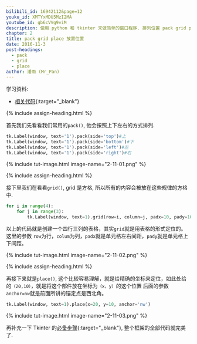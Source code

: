 ```yaml
---
bilibili_id: 16942112&page=12
youku_id: XMTYxMDU5MzI2MA
youtube_id: gb6cVVg9viM
description: 使用 python 和 tkinter 来做简单的窗口程序. 排列位置 pack grid place 练习.
chapter: 2
title: pack grid place 放置位置
date: 2016-11-3
post-headings:
  - pack
  - grid
  - place
author: 潘雨 (Mr_Pan)
---
```


学习资料:
  * [相关代码](https://github.com/MorvanZhou/tutorials/blob/master/tkinterTUT/tk12_position.py){:target="_blank"}


{% include assign-heading.html %}

首先我们先看看我们常用的`pack()`, 他会按照上下左右的方式排列.

```python
tk.Label(window, text='1').pack(side='top')#上
tk.Label(window, text='1').pack(side='bottom')#下
tk.Label(window, text='1').pack(side='left')#左
tk.Label(window, text='1').pack(side='right')#右
```

{% include tut-image.html image-name="2-11-01.png" %}





{% include assign-heading.html %}

接下里我们在看看`grid()`, grid 是方格, 所以所有的内容会被放在这些规律的方格中.

```python
for i in range(4):
    for j in range(3):
        tk.Label(window, text=1).grid(row=i, column=j, padx=10, pady=10)
```

以上的代码就是创建一个四行三列的表格，其实`grid`就是用表格的形式定位的。这里的参数
`row`为行，`colum`为列，`padx`就是单元格左右间距，`pady`就是单元格上下间距。

{% include tut-image.html image-name="2-11-02.png" %}





{% include assign-heading.html %}

再接下来就是`place()`, 这个比较容易理解，就是给精确的坐标来定位，如此处给的`（20,10）`，就是将这个部件放在坐标为`（x，y）`的这个位置
后面的参数`anchor=nw`就是前面所讲的锚定点是西北角。

```python
tk.Label(window, text=1).place(x=20, y=10, anchor='nw')
```


{% include tut-image.html image-name="2-11-03.png" %}


再补充一下 Tkinter 的[必备步骤](https://github.com/MorvanZhou/tutorials/blob/master/tkinterTUT/tk12_position.py){:target="_blank"},
整个框架的全部代码就完美了.
